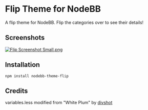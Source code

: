 Flip Theme for NodeBB
=========================

A flip theme for NodeBB. Flip the categories over to see their details!


## Screenshots

[![Flip Screenshot Small.png](https://i.imgur.com/3c4YMka.png)](http://i.imgur.com/hWuyFcA.jpg)

## Installation

    npm install nodebb-theme-flip


## Credits

variables.less modified from "White Plum" by [divshot](https://github.com/divshot/)
